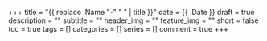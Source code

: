 +++
title = "{{ replace .Name "-" " " | title }}"
date = {{ .Date }}
draft = true
description = ""
subtitle = ""
header_img = ""
feature_img = ""
short = false
toc = true
tags = []
categories = []
series = []
comment = true
+++
